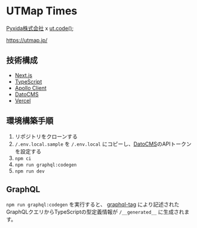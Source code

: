 # UTMap Times

[Pyxida株式会社](https://pyxida.jp/) x [ut.code();](https://utcode.net/)

https://utmap.jp/

## 技術構成

* [Next.js](https://nextjs.org/)
* [TypeScript](https://nextjs.org/)
* [Apollo Client](https://www.apollographql.com/)
* [DatoCMS](https://www.datocms.com/)
* [Vercel](https://vercel.com/)

## 環境構築手順

1. リポジトリをクローンする
2. `/.env.local.sample` を `/.env.local` にコピーし、[DatoCMS](https://www.datocms.com/)のAPIトークンを設定する
3. `npm ci`
4. `npm run graphql:codegen`
5. `npm run dev`

## GraphQL

`npm run graphql:codegen` を実行すると、 [graphql-tag](https://github.com/apollographql/graphql-tag) により記述されたGraphQLクエリからTypeScriptの型定義情報が `/__generated__` に生成されます。
